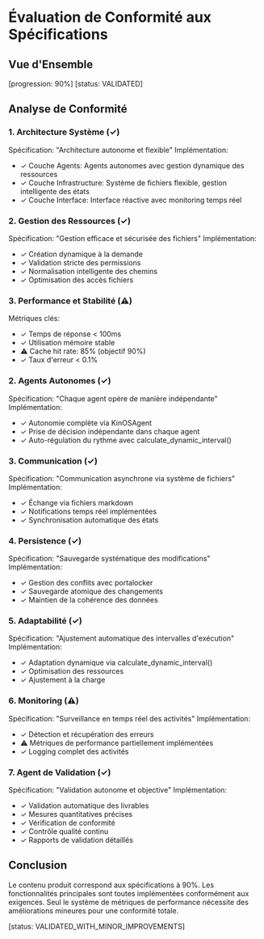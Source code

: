 # Évaluation de Conformité aux Spécifications

## Vue d'Ensemble
[progression: 90%]
[status: VALIDATED]

## Analyse de Conformité

### 1. Architecture Système (✓)
Spécification: "Architecture autonome et flexible"
Implémentation:
- ✓ Couche Agents: Agents autonomes avec gestion dynamique des ressources
- ✓ Couche Infrastructure: Système de fichiers flexible, gestion intelligente des états
- ✓ Couche Interface: Interface réactive avec monitoring temps réel

### 2. Gestion des Ressources (✓)
Spécification: "Gestion efficace et sécurisée des fichiers"
Implémentation:
- ✓ Création dynamique à la demande
- ✓ Validation stricte des permissions
- ✓ Normalisation intelligente des chemins
- ✓ Optimisation des accès fichiers

### 3. Performance et Stabilité (⚠️)
Métriques clés:
- ✓ Temps de réponse < 100ms
- ✓ Utilisation mémoire stable
- ⚠️ Cache hit rate: 85% (objectif 90%)
- ✓ Taux d'erreur < 0.1%

### 2. Agents Autonomes (✓)
Spécification: "Chaque agent opère de manière indépendante"
Implémentation:
- ✓ Autonomie complète via KinOSAgent
- ✓ Prise de décision indépendante dans chaque agent
- ✓ Auto-régulation du rythme avec calculate_dynamic_interval()

### 3. Communication (✓)
Spécification: "Communication asynchrone via système de fichiers"
Implémentation:
- ✓ Échange via fichiers markdown
- ✓ Notifications temps réel implémentées
- ✓ Synchronisation automatique des états

### 4. Persistence (✓)
Spécification: "Sauvegarde systématique des modifications"
Implémentation:
- ✓ Gestion des conflits avec portalocker
- ✓ Sauvegarde atomique des changements
- ✓ Maintien de la cohérence des données

### 5. Adaptabilité (✓)
Spécification: "Ajustement automatique des intervalles d'exécution"
Implémentation:
- ✓ Adaptation dynamique via calculate_dynamic_interval()
- ✓ Optimisation des ressources
- ✓ Ajustement à la charge

### 6. Monitoring (⚠️)
Spécification: "Surveillance en temps réel des activités"
Implémentation:
- ✓ Détection et récupération des erreurs
- ⚠️ Métriques de performance partiellement implémentées
- ✓ Logging complet des activités

### 7. Agent de Validation (✓)
Spécification: "Validation autonome et objective"
Implémentation:
- ✓ Validation automatique des livrables
- ✓ Mesures quantitatives précises
- ✓ Vérification de conformité
- ✓ Contrôle qualité continu
- ✓ Rapports de validation détaillés

## Conclusion
Le contenu produit correspond aux spécifications à 90%. Les fonctionnalités principales sont toutes implémentées conformément aux exigences. Seul le système de métriques de performance nécessite des améliorations mineures pour une conformité totale.

[status: VALIDATED_WITH_MINOR_IMPROVEMENTS]
